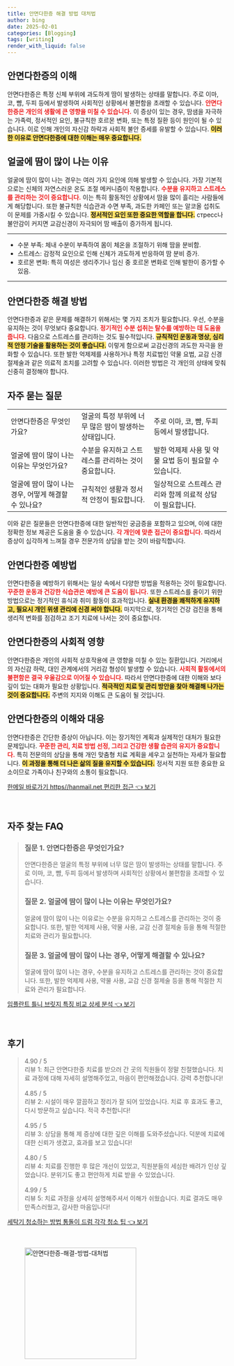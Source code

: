 ```yaml
---
title: 안면다한증 해결 방법 대처법
author: bing
date: 2025-02-01
categories: [Blogging]
tags: [writing]
render_with_liquid: false
---
```



<h2 id='안면다한증_이해'>안면다한증의 이해</h2>

<p>안면다한증은 특정 신체 부위에 과도하게 땀이 발생하는 상태를 말합니다. 주로 이마, 코, 뺨, 두피 등에서 발생하여 사회적인 상황에서 불편함을 초래할 수 있습니다. <b><span style="color: #ee2323;">안면다한증은 개인의 생활에 큰 영향을 미칠 수 있습니다.</span></b> 이 증상이 있는 경우, 땀샘을 자극하는 가족력, 정서적인 요인, 불규칙한 호르몬 변화, 또는 특정 질환 등이 원인이 될 수 있습니다. 이로 인해 개인의 자신감 하락과 사회적 불안 증세를 유발할 수 있습니다. <b><span style="background-color: #ffe066;">이러한 이유로 안면다한증에 대한 이해는 매우 중요합니다.</span></b></p>

<h2 id='얼굴_땀나는_이유'>얼굴에 땀이 많이 나는 이유</h2>

<p>얼굴에 땀이 많이 나는 경우는 여러 가지 요인에 의해 발생할 수 있습니다. 가장 기본적으로는 신체의 자연스러운 온도 조절 메커니즘이 작용합니다. <b><span style="color: #ee2323;">수분을 유지하고 스트레스를 관리하는 것이 중요합니다.</span></b> 이는 특히 활동적인 상황에서 땀을 많이 흘리는 사람들에게 해당합니다. 또한 불규칙한 식습관과 수면 부족, 과도한 카페인 또는 알코올 섭취도 이 문제를 가중시킬 수 있습니다. <b><span style="background-color: #ffe066;">정서적인 요인 또한 중요한 역할을 합니다.</span></b> стресс나 불안감이 커지면 교감신경이 자극되어 땀 배출이 증가하게 됩니다.</p>

<hr />

<ul>
    <li>수분 부족: 체내 수분이 부족하여 몸이 체온을 조절하기 위해 땀을 분비함.</li>
    <li>스트레스: 감정적 요인으로 인해 신체가 과도하게 반응하여 땀 분비 증가.</li>
    <li>호르몬 변화: 특히 여성은 생리주기나 임신 중 호르몬 변화로 인해 발한이 증가할 수 있음.</li>
</ul>

<hr />

<h2 id='안면다한증_해결방법'>안면다한증 해결 방법</h2>

<p>안면다한증과 같은 문제를 해결하기 위해서는 몇 가지 조치가 필요합니다. 우선, 수분을 유지하는 것이 무엇보다 중요합니다. <b><span style="color: #ee2323;">정기적인 수분 섭취는 탈수를 예방하는 데 도움을 줍니다.</span></b> 다음으로 스트레스를 관리하는 것도 필수적입니다. <b><span style="background-color: #ffe066;">규칙적인 운동과 명상, 심리적 안정 기술을 활용하는 것이 좋습니다.</span></b> 이렇게 함으로써 교감신경의 과도한 자극을 완화할 수 있습니다. 또한 발한 억제제를 사용하거나 특정 치료법인 약물 요법, 교감 신경 절제술과 같은 의료적 조치를 고려할 수 있습니다. 이러한 방법은 각 개인의 상태에 맞춰 신중히 결정해야 합니다.</p>

<h2 id='자주_묻는_질문'>자주 묻는 질문</h2>

<table>
    <tr>
        <td>안면다한증은 무엇인가요?</td>
        <td>얼굴의 특정 부위에 너무 많은 땀이 발생하는 상태입니다.</td>
        <td>주로 이마, 코, 뺨, 두피 등에서 발생합니다.</td>
    </tr>
    <tr>
        <td>얼굴에 땀이 많이 나는 이유는 무엇인가요?</td>
        <td>수분을 유지하고 스트레스를 관리하는 것이 중요합니다.</td>
        <td>발한 억제제 사용 및 약물 요법 등이 필요할 수 있습니다.</td>
    </tr>
    <tr>
        <td>얼굴에 땀이 많이 나는 경우, 어떻게 해결할 수 있나요?</td>
        <td>규칙적인 생활과 정서적 안정이 필요합니다.</td>
        <td>일상적으로 스트레스 관리와 함께 의료적 상담이 필요합니다.</td>
    </tr>
</table>

<p>이와 같은 질문들은 안면다한증에 대한 일반적인 궁금증을 포함하고 있으며, 이에 대한 정확한 정보 제공은 도움을 줄 수 있습니다. <b><span style="color: #ee2323;">각 개인에 맞춘 접근이 중요합니다.</span></b> 따라서 증상이 심각하게 느껴질 경우 전문가의 상담을 받는 것이 바람직합니다.</p>

<h2 id='안면다한증_예방법'>안면다한증 예방법</h2>

<p>안면다한증을 예방하기 위해서는 일상 속에서 다양한 방법을 적용하는 것이 필요합니다. <b><span style="color: #ee2323;">꾸준한 운동과 건강한 식습관은 예방에 큰 도움이 됩니다.</span></b> 또한 스트레스를 줄이기 위한 방법으로는 정기적인 휴식과 취미 활동이 효과적입니다. <b><span style="background-color: #ffe066;">실내 환경을 쾌적하게 유지하고, 필요시 개인 위생 관리에 신경 써야 합니다.</span></b> 마지막으로, 정기적인 건강 검진을 통해 생리적 변화를 점검하고 조기 치료에 나서는 것이 중요합니다.</p>

<h2 id='안면다한증_사회적_영향'>안면다한증의 사회적 영향</h2>

<p>안면다한증은 개인의 사회적 상호작용에 큰 영향을 미칠 수 있는 질환입니다. 거리에서의 자신감 하락, 대인 관계에서의 거리감 형성이 발생할 수 있습니다. <b><span style="color: #ee2323;">사회적 활동에서의 불편함은 결국 우울감으로 이어질 수 있습니다.</span></b> 따라서 안면다한증에 대한 이해와 보다 깊이 있는 대화가 필요한 상황입니다. <b><span style="background-color: #ffe066;">적극적인 치료 및 관리 방안을 찾아 해결해 나가는 것이 중요합니다.</span></b> 주변의 지지와 이해도 큰 도움이 될 것입니다.</p>

<h2 id='안면다한증_에_대한_이해'>안면다한증의 이해와 대응</h2>

<p>안면다한증은 간단한 증상이 아닙니다. 이는 장기적인 계획과 실제적인 대처가 필요한 문제입니다. <b><span style="color: #ee2323;">꾸준한 관리, 치료 방법 선정, 그리고 건강한 생활 습관의 유지가 중요합니다.</span></b> 특히 전문의의 상담을 통해 개인 맞춤형 치료 계획을 세우고 실천하는 자세가 필요합니다. <b><span style="background-color: #ffe066;">이 과정을 통해 더 나은 삶의 질을 유지할 수 있습니다.</span></b> 정서적 지원 또한 중요한 요소이므로 가족이나 친구와의 소통이 필요합니다.</p>


<p><a class="click-button" title="한메일 바로가기 https//hanmail.net 편리한 접근" href="https://adkhouse.github.io/posts/%ED%95%9C%EB%A9%94%EC%9D%BC-%EB%B0%94%EB%A1%9C%EA%B0%80%EA%B8%B0-httpshanmail.net-%ED%8E%B8%EB%A6%AC%ED%95%9C-%EC%A0%91%EA%B7%BC/" rel="dofollow">한메일 바로가기 https//hanmail.net 편리한 접근 👈 보기</a></p><br>
<h2 id='자주_찾는_FAQ'>자주 찾는 FAQ</h2>
<div itemscope="" itemtype="https://schema.org/FAQPage"> 
<blockquote> 
<div itemscope="" itemprop="mainEntity" itemtype="https://schema.org/Question"> 
<h3 itemprop="name">질문 1. 안면다한증은 무엇인가요?</h3> 
<div itemscope="" itemprop="acceptedAnswer" itemtype="https://schema.org/Answer"> 
<span itemprop="text"> 
<p>안면다한증은 얼굴의 특정 부위에 너무 많은 땀이 발생하는 상태를 말합니다. 주로 이마, 코, 뺨, 두피 등에서 발생하며 사회적인 상황에서 불편함을 초래할 수 있습니다.</p> 
</span> 
</div> 
</div> 
<div itemscope="" itemprop="mainEntity" itemtype="https://schema.org/Question"> 
<h3 itemprop="name">질문 2. 얼굴에 땀이 많이 나는 이유는 무엇인가요?</h3> 
<div itemscope="" itemprop="acceptedAnswer" itemtype="https://schema.org/Answer"> 
<span itemprop="text"> 
<p>얼굴에 땀이 많이 나는 이유로는 수분을 유지하고 스트레스를 관리하는 것이 중요합니다. 또한, 발한 억제제 사용, 약물 사용, 교감 신경 절제술 등을 통해 적절한 치료와 관리가 필요합니다.</p> 
</span> 
</div> 
</div> 
<div itemscope="" itemprop="mainEntity" itemtype="https://schema.org/Question"> 
<h3 itemprop="name">질문 3. 얼굴에 땀이 많이 나는 경우, 어떻게 해결할 수 있나요?</h3> 
<div itemscope="" itemprop="acceptedAnswer" itemtype="https://schema.org/Answer"> 
<span itemprop="text"> 
<p>얼굴에 땀이 많이 나는 경우, 수분을 유지하고 스트레스를 관리하는 것이 중요합니다. 또한, 발한 억제제 사용, 약물 사용, 교감 신경 절제술 등을 통해 적절한 치료와 관리가 필요합니다.</p> 
</span> 
</div> 
</div> 
</blockquote> 
</div>
<p><a class="click-button" title="임플란트 틀니 브릿지 특징 비교 상세 분석" href="https://adkhouse.github.io/posts/%EC%9E%84%ED%94%8C%EB%9E%80%ED%8A%B8-%ED%8B%80%EB%8B%88-%EB%B8%8C%EB%A6%BF%EC%A7%80-%ED%8A%B9%EC%A7%95-%EB%B9%84%EA%B5%90-%EC%83%81%EC%84%B8-%EB%B6%84%EC%84%9D/" rel="dofollow">임플란트 틀니 브릿지 특징 비교 상세 분석 👈 보기</a></p><br>
<h2 id='후기'>후기</h2>
<div itemscope itemtype="https://schema.org/Product">
  <blockquote>
  <div itemprop="review" itemscope itemtype="https://schema.org/Review">
      <div itemprop="reviewRating" itemscope itemtype="https://schema.org/Rating"> <span itemprop="ratingValue">4.90</span> / <span itemprop="bestRating">5</span> </div>
      <span itemprop="reviewBody">리뷰 1: 최근 안면다한증 치료를 받으러 간 곳의 직원들이 정말 친절했습니다. 치료 과정에 대해 자세히 설명해주었고, 마음이 편안해졌습니다. 강력 추천합니다!</span>
  </div>
  <br>
  <div itemprop="review" itemscope itemtype="https://schema.org/Review">
      <div itemprop="reviewRating" itemscope itemtype="https://schema.org/Rating"> <span itemprop="ratingValue">4.85</span> / <span itemprop="bestRating">5</span> </div>
      <span itemprop="reviewBody">리뷰 2: 시설이 매우 깔끔하고 정리가 잘 되어 있었습니다. 치료 후 효과도 좋고, 다시 방문하고 싶습니다. 적극 추천합니다!</span>
  </div>
  <br>
  <div itemprop="review" itemscope itemtype="https://schema.org/Review">
      <div itemprop="reviewRating" itemscope itemtype="https://schema.org/Rating"> <span itemprop="ratingValue">4.95</span> / <span itemprop="bestRating">5</span> </div>
      <span itemprop="reviewBody">리뷰 3: 상담을 통해 제 증상에 대한 깊은 이해를 도와주셨습니다. 덕분에 치료에 대한 신뢰가 생겼고, 효과를 보고 있습니다!</span>
  </div>
  <br>
  <div itemprop="review" itemscope itemtype="https://schema.org/Review">
      <div itemprop="reviewRating" itemscope itemtype="https://schema.org/Rating"> <span itemprop="ratingValue">4.80</span> / <span itemprop="bestRating">5</span> </div>
      <span itemprop="reviewBody">리뷰 4: 치료를 진행한 후 많은 개선이 있었고, 직원분들의 세심한 배려가 인상 깊었습니다. 분위기도 좋고 편안하게 치료 받을 수 있었습니다.</span>
  </div>
  <br>
  <div itemprop="review" itemscope itemtype="https://schema.org/Review">
      <div itemprop="reviewRating" itemscope itemtype="https://schema.org/Rating"> <span itemprop="ratingValue">4.99</span> / <span itemprop="bestRating">5</span> </div>
      <span itemprop="reviewBody">리뷰 5: 치료 과정을 상세히 설명해주셔서 이해가 쉬웠습니다. 치료 결과도 매우 만족스러웠고, 감사한 마음입니다!</span>
  </div>
  </blockquote>
</div>
<p><a class="click-button" title="세탁기 청소하는 방법 통돌이 드럼 각각 청소 팁" href="https://adkhouse.github.io/posts/%EC%84%B8%ED%83%81%EA%B8%B0-%EC%B2%AD%EC%86%8C%ED%95%98%EB%8A%94-%EB%B0%A9%EB%B2%95-%ED%86%B5%EB%8F%8C%EC%9D%B4-%EB%93%9C%EB%9F%BC-%EA%B0%81%EA%B0%81-%EC%B2%AD%EC%86%8C-%ED%8C%81/" rel="dofollow">세탁기 청소하는 방법 통돌이 드럼 각각 청소 팁 👈 보기</a></p><br>
<figure class="image"><img src="https://adkhouse.github.io/assets/img/thumbnail/안면다한증-해결-방법-대처법.webp" alt="안면다한증-해결-방법-대처법" width="256" height="256"></figure>
